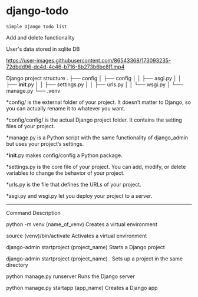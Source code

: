 # django-todo
`Simple Django todo list` 

Add and delete functionality  

User's data stored in sqlite DB 

https://user-images.githubusercontent.com/86543368/173093235-72dbdd96-dc4d-4c46-b716-8b273b6bc8ff.mp4



Django project structure
.
├── config
│   ├── config
│   │   ├── asgi.py
│   │   ├── __init__.py
│   │   ├── settings.py
│   │   ├── urls.py
│   │   └── wsgi.py
│   └── manage.py
└── .venv



*config/ is the external folder of your project. It doesn’t matter to Django, so you can actually rename it to whatever you want.

*config/config/ is the actual Django project folder. It contains the setting files of your project.

*manage.py is a Python script with the same functionality of django_admin but uses your project’s settings.

*__init__.py makes config/config a Python package.

*settings.py is the core file of your project. You can add, modify, or delete variables to change the behavior of your project.

*urls.py is the file that defines the URLs of your project.

*asgi.py and wsgi.py let you deploy your project to a server.

****
Command	Description

python -m venv (name_of_venv)	Creates a virtual environment

source (venv)/bin/activate	Activates a virtual environment

django-admin startproject (project_name)	Starts a Django project

django-admin startproject (project_name) .	Sets up a project in the same directory

python manage.py runserver	Runs the Django server

python manage.py startapp (app_name)	Creates a Django app

 



